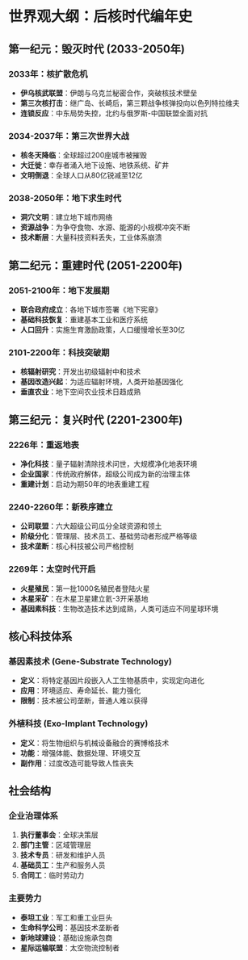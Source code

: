 # 世界观大纲：后核时代编年史

## 第一纪元：毁灭时代 (2033-2050年)

### 2033年：核扩散危机
- **伊乌核武联盟**：伊朗与乌克兰秘密合作，突破核技术壁垒
- **第三次核打击**：继广岛、长崎后，第三颗战争核弹投向以色列特拉维夫
- **连锁反应**：中东局势失控，北约与俄罗斯-中国联盟全面对抗

### 2034-2037年：第三次世界大战
- **核冬天降临**：全球超过200座城市被摧毁
- **大迁徙**：幸存者涌入地下设施、地铁系统、矿井
- **文明倒退**：全球人口从80亿锐减至12亿

### 2038-2050年：地下求生时代
- **洞穴文明**：建立地下城市网络
- **资源战争**：为争夺食物、水源、能源的小规模冲突不断
- **技术断层**：大量科技资料丢失，工业体系崩溃

## 第二纪元：重建时代 (2051-2200年)

### 2051-2100年：地下发展期
- **联合政府成立**：各地下城市签署《地下宪章》
- **基础科技恢复**：重建基本工业和医疗系统
- **人口回升**：实施生育激励政策，人口缓慢增长至30亿

### 2101-2200年：科技突破期
- **核辐射研究**：开发出初级辐射中和技术
- **基因改造兴起**：为适应辐射环境，人类开始基因强化
- **垂直农业**：地下空间农业技术日趋成熟

## 第三纪元：复兴时代 (2201-2300年)

### 2226年：重返地表
- **净化科技**：量子辐射清除技术问世，大规模净化地表环境
- **企业国家**：传统政府解体，超级公司成为新的治理主体
- **重建计划**：启动为期50年的地表重建工程

### 2240-2260年：新秩序建立
- **公司联盟**：六大超级公司瓜分全球资源和领土
- **阶级分化**：管理层、技术员工、基础劳动者形成严格等级
- **技术垄断**：核心科技被公司严格控制

### 2269年：太空时代开启
- **火星殖民**：第一批1000名殖民者登陆火星
- **木星采矿**：在木星卫星建立氦-3开采基地
- **基因素科技**：生物改造技术达到成熟，人类可适应不同星球环境

## 核心科技体系

### 基因素技术 (Gene-Substrate Technology)
- **定义**：将特定基因片段嵌入人工生物基质中，实现定向进化
- **应用**：环境适应、寿命延长、能力强化
- **限制**：技术被公司垄断，普通人难以获得

### 外植科技 (Exo-Implant Technology) 
- **定义**：将生物组织与机械设备融合的赛博格技术
- **功能**：增强体能、数据处理、环境交互
- **副作用**：过度改造可能导致人性丧失

## 社会结构

### 企业治理体系
1. **执行董事会**：全球决策层
2. **部门主管**：区域管理层  
3. **技术专员**：研发和维护人员
4. **基础员工**：生产和服务人员
5. **合同工**：临时劳动力

### 主要势力
- **泰坦工业**：军工和重工业巨头
- **生命科学公司**：基因技术垄断者
- **新地球建设**：基础设施承包商
- **星际运输联盟**：太空物流控制者